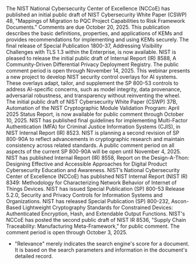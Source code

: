 The NIST National Cybersecurity Center of Excellence (NCCoE) has published an initial public draft of NIST Cybersecurity White Paper (CSWP) 48, "Mappings of Migration to PQC Project Capabilities to Risk Framework Documents." Comments are due October 20, 2025.
This publication describes the basic definitions, properties, and applications of KEMs and provides recommendations for implementing and using KEMs securely.
The final release of Special Publication 1800-37, Addressing Visibility Challenges with TLS 1.3 within the Enterprise, is now available.
NIST is pleased to release the initial public draft of Internal Report (IR) 8588, A Community-Driven Differential Privacy Deployment Registry. The public comment period is open through November 14, 2025.
This webinar presents a new project to develop NIST security control overlays for AI systems. These overlays adapt, tailor, and supplement the SP 800-53 controls to address AI-specific concerns, such as model integrity, data provenance, adversarial robustness, and transparency without reinventing the wheel.
The initial public draft of NIST Cybersecurity White Paper (CSWP) 37B, Automation of the NIST Cryptographic Module Validation Program: April 2025 Status Report, is now available for public comment through October 10, 2025.
NIST has published final guidelines for implementing Multi-Factor Authentication (MFA) for Criminal Justice Information Systems (CJIS), in NIST Internal Report (IR) 8523.
NIST is planning a second revision of SP 800-90A to reflect advancements in cryptographic research and maintain consistency across related standards. A public comment period on all aspects of the current SP 800-90A will be open until November 4, 2025.
NIST has published Internal Report (IR) 8558, Report on the Design-A-Thon: Designing Effective and Accessible Approaches for Digital Product Cybersecurity Education and Awareness.
NIST’s National Cybersecurity Center of Excellence (NCCoE) has published NIST Internal Report (NIST IR) 8349: Methodology for Characterizing Network Behavior of Internet of Things Devices.
NIST has issued Special Publication (SP) 800-53 Release 5.2.0, Security and Privacy Controls for Information Systems and Organizations.
NIST has released Special Publication (SP) 800-232, Ascon-Based Lightweight Cryptography Standards for Constrained Devices: Authenticated Encryption, Hash, and Extendable Output Functions.
NIST's NCCoE has posted the second public draft of NIST IR 8536, "Supply Chain Traceability: Manufacturing Meta-Framework," for public comment. The comment period is open through October 3, 2025.
* "Relevance" merely indicates the search engine's score for a document. It is based on the search parameters and information in the document's detailed record.
